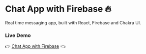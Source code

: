 # Chat App with Firebase 🔥

Real time messaging app, built with React, Firebase and Chakra UI.

### Live Demo

👉 [Chat App with Firebase](https://chat-app--firebase.vercel.app) 👈
